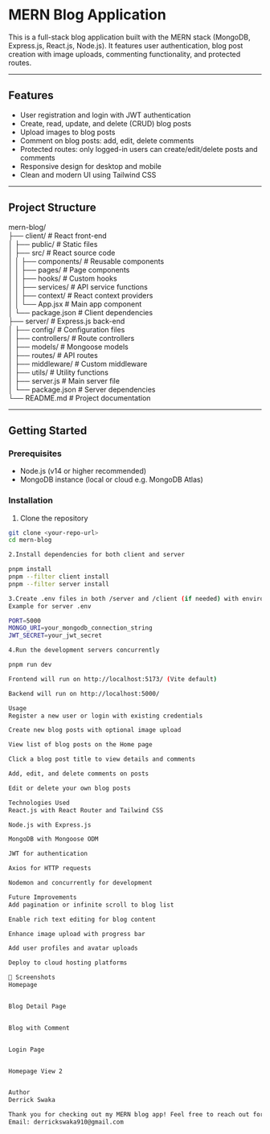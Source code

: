 # MERN Blog Application

This is a full-stack blog application built with the MERN stack (MongoDB, Express.js, React.js, Node.js). It features user authentication, blog post creation with image uploads, commenting functionality, and protected routes.

---

## Features

- User registration and login with JWT authentication  
- Create, read, update, and delete (CRUD) blog posts  
- Upload images to blog posts  
- Comment on blog posts: add, edit, delete comments  
- Protected routes: only logged-in users can create/edit/delete posts and comments  
- Responsive design for desktop and mobile  
- Clean and modern UI using Tailwind CSS  

---

## Project Structure

mern-blog/  
├── client/                 # React front-end  
│   ├── public/             # Static files  
│   ├── src/                # React source code  
│   │   ├── components/     # Reusable components  
│   │   ├── pages/          # Page components  
│   │   ├── hooks/          # Custom hooks  
│   │   ├── services/       # API service functions  
│   │   ├── context/        # React context providers  
│   │   └── App.jsx         # Main app component  
│   └── package.json        # Client dependencies  
├── server/                 # Express.js back-end  
│   ├── config/             # Configuration files  
│   ├── controllers/        # Route controllers  
│   ├── models/             # Mongoose models  
│   ├── routes/             # API routes  
│   ├── middleware/         # Custom middleware  
│   ├── utils/              # Utility functions  
│   ├── server.js           # Main server file  
│   └── package.json        # Server dependencies  
└── README.md               # Project documentation  

---

## Getting Started

### Prerequisites

- Node.js (v14 or higher recommended)  
- MongoDB instance (local or cloud e.g. MongoDB Atlas)  

### Installation

1. Clone the repository

```bash
git clone <your-repo-url>
cd mern-blog

2.Install dependencies for both client and server

pnpm install
pnpm --filter client install
pnpm --filter server install

3.Create .env files in both /server and /client (if needed) with environment variables
Example for server .env

PORT=5000
MONGO_URI=your_mongodb_connection_string
JWT_SECRET=your_jwt_secret

4.Run the development servers concurrently

pnpm run dev

Frontend will run on http://localhost:5173/ (Vite default)

Backend will run on http://localhost:5000/

Usage
Register a new user or login with existing credentials

Create new blog posts with optional image upload

View list of blog posts on the Home page

Click a blog post title to view details and comments

Add, edit, and delete comments on posts

Edit or delete your own blog posts

Technologies Used
React.js with React Router and Tailwind CSS

Node.js with Express.js

MongoDB with Mongoose ODM

JWT for authentication

Axios for HTTP requests

Nodemon and concurrently for development

Future Improvements
Add pagination or infinite scroll to blog list

Enable rich text editing for blog content

Enhance image upload with progress bar

Add user profiles and avatar uploads

Deploy to cloud hosting platforms

📸 Screenshots
Homepage


Blog Detail Page


Blog with Comment


Login Page


Homepage View 2


Author
Derrick Swaka

Thank you for checking out my MERN blog app! Feel free to reach out for any questions.
Email: derrickswaka910@gmail.com